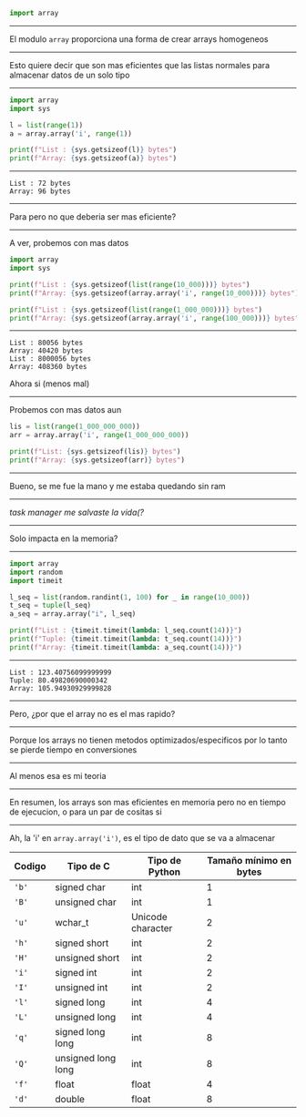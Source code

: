 ```py
import array
```

---

El modulo `array` proporciona una forma de crear arrays homogeneos

---

Esto quiere decir que son mas eficientes que las listas normales
para almacenar datos de un solo tipo

---

```py
import array
import sys

l = list(range(1))
a = array.array('i', range(1))

print(f"List : {sys.getsizeof(l)} bytes")
print(f"Array: {sys.getsizeof(a)} bytes")
```

---

```plain
List : 72 bytes
Array: 96 bytes
```

---

Para pero no que deberia ser mas eficiente?

---

A ver, probemos con mas datos

```py
import array
import sys

print(f"List : {sys.getsizeof(list(range(10_000)))} bytes")
print(f"Array: {sys.getsizeof(array.array('i', range(10_000)))} bytes")

print(f"List : {sys.getsizeof(list(range(1_000_000)))} bytes")
print(f"Array: {sys.getsizeof(array.array('i', range(100_000)))} bytes")
```

---

```plain
List : 80056 bytes
Array: 40420 bytes
List : 8000056 bytes
Array: 408360 bytes
```

Ahora si (menos mal)

---

Probemos con mas datos aun

```py
lis = list(range(1_000_000_000))
arr = array.array('i', range(1_000_000_000))

print(f"List: {sys.getsizeof(lis)} bytes")
print(f"Array: {sys.getsizeof(arr)} bytes")
```

---

Bueno, se me fue la mano y me estaba quedando sin ram

---

_task manager me salvaste la vida(?_

---

Solo impacta en la memoria?

---

```py
import array
import random
import timeit

l_seq = list(random.randint(1, 100) for _ in range(10_000))
t_seq = tuple(l_seq)
a_seq = array.array("i", l_seq)

print(f"List : {timeit.timeit(lambda: l_seq.count(14))}")
print(f"Tuple: {timeit.timeit(lambda: t_seq.count(14))}")
print(f"Array: {timeit.timeit(lambda: a_seq.count(14))}")
```

---

```plain
List : 123.40756099999999
Tuple: 80.49820690000342
Array: 105.94930929999828
```

---

Pero, ¿por que el array no es el mas rapido?

---

Porque los arrays no tienen metodos optimizados/especificos
por lo tanto se pierde tiempo en conversiones

---

Al menos esa es mi teoria

---

En resumen, los arrays son mas eficientes en memoria
pero no en tiempo de ejecucion, o para un par de cositas
si

---

Ah, la 'i' en `array.array('i')`,
es el tipo de dato que se va a almacenar

<div class="text-2xl mt-4">

| Codigo | Tipo de C          | Tipo de Python    | Tamaño mínimo en bytes |
| ------ | ------------------ | ----------------- | ---------------------- |
| `'b'`  | signed char        | int               | 1                      |
| `'B'`  | unsigned char      | int               | 1                      |
| `'u'`  | wchar_t            | Unicode character | 2                      |
| `'h'`  | signed short       | int               | 2                      |
| `'H'`  | unsigned short     | int               | 2                      |
| `'i'`  | signed int         | int               | 2                      |
| `'I'`  | unsigned int       | int               | 2                      |
| `'l'`  | signed long        | int               | 4                      |
| `'L'`  | unsigned long      | int               | 4                      |
| `'q'`  | signed long long   | int               | 8                      |
| `'Q'`  | unsigned long long | int               | 8                      |
| `'f'`  | float              | float             | 4                      |
| `'d'`  | double             | float             | 8                      |

</div>
